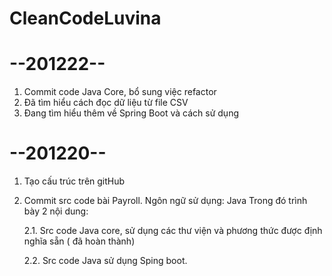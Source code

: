# CleanCodeLuvina
# --201222--
1. Commit code Java Core, bổ sung việc refactor
2. Đã tìm hiểu cách đọc dữ liệu từ file CSV
3. Đang tìm hiểu thêm về Spring Boot và cách sử dụng

# --201220--
1. Tạo cấu trúc trên gitHub
2. Commit src code bài Payroll. Ngôn ngữ sử dụng: Java Trong đó trình bày 2 nội dung:

    2.1. Src code Java core, sử dụng các thư viện và phương thức được định nghĩa sẵn ( đã hoàn thành)
    
    
    2.2. Src code Java sử dụng Sping boot.

